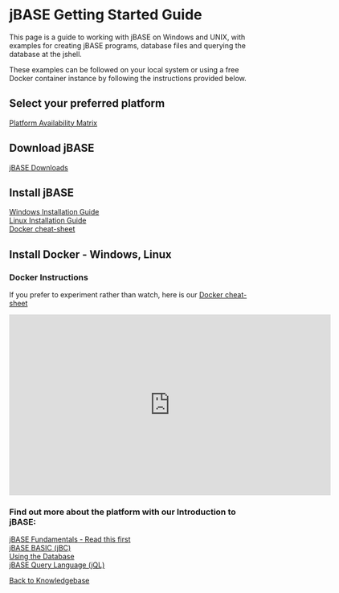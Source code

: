 # jBASE Getting Started Guide

<PageHeader />

This page is a guide to working with jBASE on Windows and UNIX, with examples for creating jBASE programs, database files and querying the database at the jshell.  

These examples can be followed on your local system or using a free Docker container instance by following the instructions provided below.

## Select your preferred platform  

[Platform Availability Matrix](./../administration/installation-guides/platform-availability/README.md)

## Download jBASE

[jBASE Downloads](http://zumasys.com/downloads)

## Install jBASE

[Windows Installation Guide](./../administration/installation-guides/windows/jbase-5-7-windows-installation-guide/README.md)  
[Linux Installation Guide](./../administration/installation-guides/linux/linux-installation-guide/README.md)  
[Docker cheat-sheet](./docker-container/README.md)

## Install Docker - Windows, Linux

### Docker Instructions

If you prefer to experiment rather than watch, here is our [Docker cheat-sheet](./docker-container/README.md)

<iframe width="640" height="360" class="fr-draggable" src="https://www.youtube.com/embed/jHYXL1TWMz0?wmode=opaque" frameborder="0" allowfullscreen=""></iframe>

### Find out more about the platform with our Introduction to jBASE:  

[jBASE Fundamentals - Read this first](./introduction/fundamentals/README.md)  
[jBASE BASIC (jBC)](./introduction/jbc/README.md)  
[Using the Database](./introduction/database/README.md)  
[jBASE Query Language (jQL)](./introduction/jQL/README.md)  

[Back to Knowledgebase](./../README.md)

<PageFooter />
